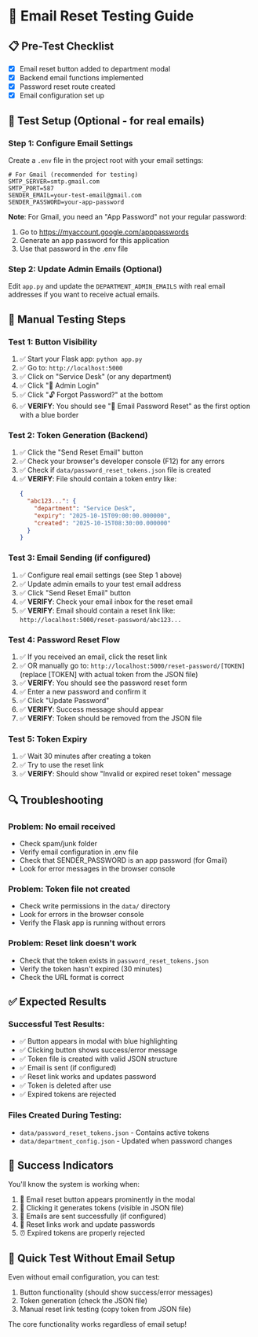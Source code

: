 # 🧪 Email Reset Testing Guide

## 📋 Pre-Test Checklist
- [x] Email reset button added to department modal
- [x] Backend email functions implemented
- [x] Password reset route created
- [x] Email configuration set up

## 🔧 Test Setup (Optional - for real emails)

### Step 1: Configure Email Settings
Create a `.env` file in the project root with your email settings:

```env
# For Gmail (recommended for testing)
SMTP_SERVER=smtp.gmail.com
SMTP_PORT=587
SENDER_EMAIL=your-test-email@gmail.com
SENDER_PASSWORD=your-app-password
```

**Note**: For Gmail, you need an "App Password" not your regular password:
1. Go to https://myaccount.google.com/apppasswords
2. Generate an app password for this application
3. Use that password in the .env file

### Step 2: Update Admin Emails (Optional)
Edit `app.py` and update the `DEPARTMENT_ADMIN_EMAILS` with real email addresses if you want to receive actual emails.

## 🎯 Manual Testing Steps

### Test 1: Button Visibility
1. ✅ Start your Flask app: `python app.py`
2. ✅ Go to: `http://localhost:5000`
3. ✅ Click on "Service Desk" (or any department)
4. ✅ Click "🔑 Admin Login"  
5. ✅ Click "🔓 Forgot Password?" at the bottom
6. ✅ **VERIFY**: You should see "📧 Email Password Reset" as the first option with a blue border

### Test 2: Token Generation (Backend)
1. ✅ Click the "Send Reset Email" button
2. ✅ Check your browser's developer console (F12) for any errors
3. ✅ Check if `data/password_reset_tokens.json` file is created
4. ✅ **VERIFY**: File should contain a token entry like:
   ```json
   {
     "abc123...": {
       "department": "Service Desk",
       "expiry": "2025-10-15T09:00:00.000000",
       "created": "2025-10-15T08:30:00.000000"
     }
   }
   ```

### Test 3: Email Sending (if configured)
1. ✅ Configure real email settings (see Step 1 above)
2. ✅ Update admin emails to your test email address
3. ✅ Click "Send Reset Email" button
4. ✅ **VERIFY**: Check your email inbox for the reset email
5. ✅ **VERIFY**: Email should contain a reset link like: `http://localhost:5000/reset-password/abc123...`

### Test 4: Password Reset Flow
1. ✅ If you received an email, click the reset link
2. ✅ OR manually go to: `http://localhost:5000/reset-password/[TOKEN]` (replace [TOKEN] with actual token from the JSON file)
3. ✅ **VERIFY**: You should see the password reset form
4. ✅ Enter a new password and confirm it
5. ✅ Click "Update Password"
6. ✅ **VERIFY**: Success message should appear
7. ✅ **VERIFY**: Token should be removed from the JSON file

### Test 5: Token Expiry
1. ✅ Wait 30 minutes after creating a token
2. ✅ Try to use the reset link
3. ✅ **VERIFY**: Should show "Invalid or expired reset token" message

## 🔍 Troubleshooting

### Problem: No email received
- Check spam/junk folder
- Verify email configuration in .env file
- Check that SENDER_PASSWORD is an app password (for Gmail)
- Look for error messages in the browser console

### Problem: Token file not created
- Check write permissions in the `data/` directory
- Look for errors in the browser console
- Verify the Flask app is running without errors

### Problem: Reset link doesn't work
- Check that the token exists in `password_reset_tokens.json`
- Verify the token hasn't expired (30 minutes)
- Check the URL format is correct

## ✅ Expected Results

### Successful Test Results:
- ✅ Button appears in modal with blue highlighting
- ✅ Clicking button shows success/error message
- ✅ Token file is created with valid JSON structure  
- ✅ Email is sent (if configured)
- ✅ Reset link works and updates password
- ✅ Token is deleted after use
- ✅ Expired tokens are rejected

### Files Created During Testing:
- `data/password_reset_tokens.json` - Contains active tokens
- `data/department_config.json` - Updated when password changes

## 🎉 Success Indicators

You'll know the system is working when:
1. 📧 Email reset button appears prominently in the modal
2. 🔗 Clicking it generates tokens (visible in JSON file)
3. 📨 Emails are sent successfully (if configured)
4. 🔐 Reset links work and update passwords
5. ⏰ Expired tokens are properly rejected

## 📝 Quick Test Without Email Setup

Even without email configuration, you can test:
1. Button functionality (should show success/error messages)
2. Token generation (check the JSON file)
3. Manual reset link testing (copy token from JSON file)

The core functionality works regardless of email setup!
